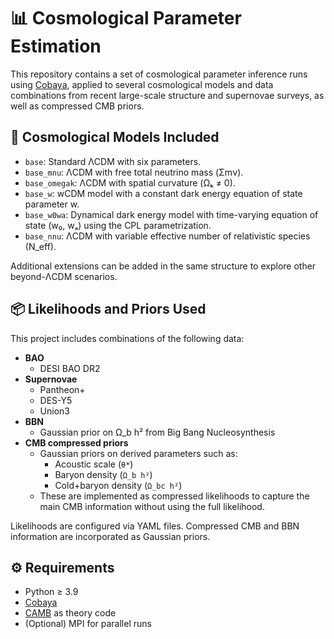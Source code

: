 # 📊 Cosmological Parameter Estimation

This repository contains a set of cosmological parameter inference runs using [Cobaya](https://cobaya.readthedocs.io/en/latest/), applied to several cosmological models and data combinations from recent large-scale structure and supernovae surveys, as well as compressed CMB priors.

## 🌌 Cosmological Models Included

- `base`: Standard ΛCDM with six parameters.
- `base_mnu`: ΛCDM with free total neutrino mass (Σmν).
- `base_omegak`: ΛCDM with spatial curvature (Ωₖ ≠ 0).
- `base_w`: wCDM model with a constant dark energy equation of state parameter w.
- `base_w0wa`: Dynamical dark energy model with time-varying equation of state (w₀, wₐ) using the CPL parametrization.
- `base_nnu`: ΛCDM with variable effective number of relativistic species (N_eff).

Additional extensions can be added in the same structure to explore other beyond-ΛCDM scenarios.

## 📦 Likelihoods and Priors Used

This project includes combinations of the following data:

- **BAO**
  - DESI BAO DR2
- **Supernovae**
  - Pantheon+
  - DES-Y5
  - Union3
- **BBN**
  - Gaussian prior on Ω_b h² from Big Bang Nucleosynthesis
- **CMB compressed priors**
  - Gaussian priors on derived parameters such as:
    - Acoustic scale (`θ*`)
    - Baryon density (`Ω_b h²`)
    - Cold+baryon density (`Ω_bc h²`)
  - These are implemented as compressed likelihoods to capture the main CMB information without using the full likelihood.

Likelihoods are configured via YAML files. Compressed CMB and BBN information are incorporated as Gaussian priors.

## ⚙️ Requirements

- Python ≥ 3.9
- [Cobaya](https://cobaya.readthedocs.io)
- [CAMB](https://camb.info) as theory code
- (Optional) MPI for parallel runs

